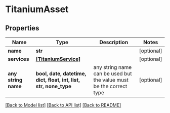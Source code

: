 # TitaniumAsset


## Properties
Name | Type | Description | Notes
------------ | ------------- | ------------- | -------------
**name** | **str** |  | [optional] 
**services** | [**[TitaniumService]**](TitaniumService.md) |  | [optional] 
**any string name** | **bool, date, datetime, dict, float, int, list, str, none_type** | any string name can be used but the value must be the correct type | [optional]

[[Back to Model list]](../README.md#documentation-for-models) [[Back to API list]](../README.md#documentation-for-api-endpoints) [[Back to README]](../README.md)


